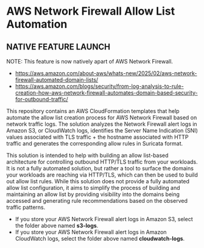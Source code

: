 # AWS Network Firewall Allow List Automation

## NATIVE FEATURE LAUNCH
NOTE: This feature is now natively apart of AWS Network Firewall.
- https://aws.amazon.com/about-aws/whats-new/2025/02/aws-network-firewall-automated-domain-lists/
- https://aws.amazon.com/blogs/security/from-log-analysis-to-rule-creation-how-aws-network-firewall-automates-domain-based-security-for-outbound-traffic/


This repository contains an AWS CloudFormation templates that help automate the allow list creation process for AWS Network Firewall based on network traffic logs. The solution analyzes the Network Firewall alert logs in Amazon S3, or CloudWatch logs, identifies the Server Name Indication (SNI) values associated with TLS traffic + the hostname associated with HTTP traffic and generates the corresponding allow rules in Suricata format. 

This solution is intended to help with building an allow list-based architecture for controlling outbound HTTP/TLS traffic from your workloads. It is not a fully automated solution, but rather a tool to surface the domains your workloads are reaching via HTTP/TLS, which can then be used to build out allow list rules. While this solution does not provide a fully automated allow list configuration, it aims to simplify the process of building and maintaining an allow list by providing visibility into the domains being accessed and generating rule recommendations based on the observed traffic patterns.

- If you store your AWS Network Firewall alert logs in Amazon S3, select the folder above named **s3-logs**.
- If you store your AWS Network Firewall alert logs in Amazon CloudWatch logs, select the folder above named **cloudwatch-logs**.

